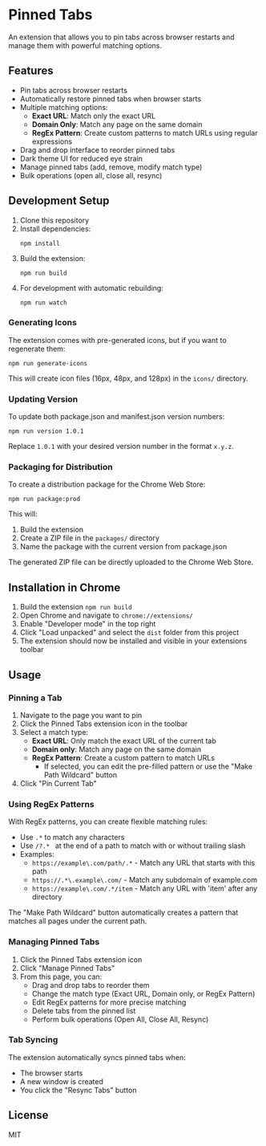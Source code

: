 # Pinned Tabs

An extension that allows you to pin tabs across browser restarts and manage them with powerful matching options.

## Features

- Pin tabs across browser restarts
- Automatically restore pinned tabs when browser starts
- Multiple matching options:
    - **Exact URL**: Match only the exact URL
    - **Domain Only**: Match any page on the same domain
    - **RegEx Pattern**: Create custom patterns to match URLs using regular expressions
- Drag and drop interface to reorder pinned tabs
- Dark theme UI for reduced eye strain
- Manage pinned tabs (add, remove, modify match type)
- Bulk operations (open all, close all, resync)

## Development Setup

1. Clone this repository
2. Install dependencies:
   ```
   npm install
   ```
3. Build the extension:
   ```
   npm run build
   ```
4. For development with automatic rebuilding:
   ```
   npm run watch
   ```

### Generating Icons

The extension comes with pre-generated icons, but if you want to regenerate them:

```
npm run generate-icons
```

This will create icon files (16px, 48px, and 128px) in the `icons/` directory.

### Updating Version

To update both package.json and manifest.json version numbers:

```
npm run version 1.0.1
```

Replace `1.0.1` with your desired version number in the format `x.y.z`.

### Packaging for Distribution

To create a distribution package for the Chrome Web Store:

```
npm run package:prod
```

This will:

1. Build the extension
2. Create a ZIP file in the `packages/` directory
3. Name the package with the current version from package.json

The generated ZIP file can be directly uploaded to the Chrome Web Store.

## Installation in Chrome

1. Build the extension `npm run build`
2. Open Chrome and navigate to `chrome://extensions/`
3. Enable "Developer mode" in the top right
4. Click "Load unpacked" and select the `dist` folder from this project
5. The extension should now be installed and visible in your extensions toolbar

## Usage

### Pinning a Tab

1. Navigate to the page you want to pin
2. Click the Pinned Tabs extension icon in the toolbar
3. Select a match type:
    - **Exact URL**: Only match the exact URL of the current tab
    - **Domain only**: Match any page on the same domain
    - **RegEx Pattern**: Create a custom pattern to match URLs
        - If selected, you can edit the pre-filled pattern or use the "Make Path Wildcard" button
4. Click "Pin Current Tab"

### Using RegEx Patterns

With RegEx patterns, you can create flexible matching rules:

- Use `.*` to match any characters
- Use `/?.* ` at the end of a path to match with or without trailing slash
- Examples:
    - `https://example\.com/path/.*` - Match any URL that starts with this path
    - `https://.*\.example\.com/` - Match any subdomain of example.com
    - `https://example\.com/.*/item` - Match any URL with 'item' after any directory

The "Make Path Wildcard" button automatically creates a pattern that matches all pages under the current path.

### Managing Pinned Tabs

1. Click the Pinned Tabs extension icon
2. Click "Manage Pinned Tabs"
3. From this page, you can:
    - Drag and drop tabs to reorder them
    - Change the match type (Exact URL, Domain only, or RegEx Pattern)
    - Edit RegEx patterns for more precise matching
    - Delete tabs from the pinned list
    - Perform bulk operations (Open All, Close All, Resync)

### Tab Syncing

The extension automatically syncs pinned tabs when:

- The browser starts
- A new window is created
- You click the "Resync Tabs" button

## License

MIT 